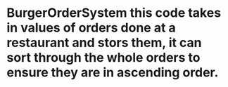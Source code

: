 # BurgerOrderSystem this code takes in values of orders done at a restaurant and stors them, it can sort through the whole orders to ensure they are in ascending order.
